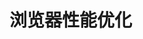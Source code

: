 <!--
 * Author  rhys.zhao
 * Date  2023-07-03 10:30:33
 * LastEditors  rhys.zhao
 * LastEditTime  2023-07-06 15:46:18
 * Description
-->

# 浏览器性能优化
